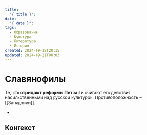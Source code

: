 ```yaml
---
title:
  "{ title }": 
date:
  "{ date }": 
tags:
  - Образование
  - Культура
  - Литература
  - История
created: 2024-09-18T20:15
updated: 2024-09-21T00:03
---
```

# Славянофилы

 Те, кто **отрицают реформы Петра I** и считают его действия насильственными над русской культурой. Противоположность – [[Западники]].
 
 - 

## Контекст

